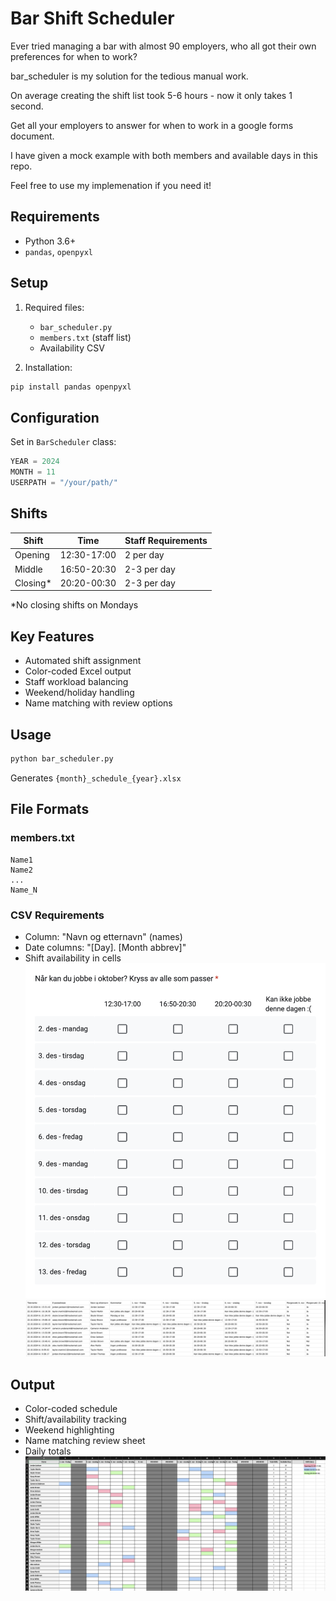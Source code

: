 # Bar Shift Scheduler

Ever tried managing a bar with almost 90 employers, who all got their own preferences for when to work?

bar_scheduler is my solution for the tedious manual work. 

On average creating the shift list took 5-6 hours - now it only takes 1 second. 

Get all your employers to answer for when to work in a google forms document. 

I have given a mock example with both members and available days in this repo. 

Feel free to use my implemenation if you need it!

## Requirements
- Python 3.6+
- `pandas`, `openpyxl`

## Setup
1. Required files:
   - `bar_scheduler.py`
   - `members.txt` (staff list)
   - Availability CSV

2. Installation:
```bash
pip install pandas openpyxl
```

## Configuration
Set in `BarScheduler` class:
```python
YEAR = 2024
MONTH = 11
USERPATH = "/your/path/"
```

## Shifts
| Shift    | Time         | Staff Requirements |
|----------|-------------|-------------------|
| Opening  | 12:30-17:00 | 2 per day      |
| Middle   | 16:50-20:30 | 2-3 per day      |
| Closing* | 20:20-00:30 | 2-3 per day      |
*No closing shifts on Mondays

## Key Features
- Automated shift assignment
- Color-coded Excel output
- Staff workload balancing
- Weekend/holiday handling
- Name matching with review options

## Usage
```bash
python bar_scheduler.py
```
Generates `{month}_schedule_{year}.xlsx`

## File Formats

### members.txt
```
Name1
Name2
...
Name_N
```

### CSV Requirements
- Column: "Navn og etternavn" (names)
- Date columns: "[Day]. [Month abbrev]"
- Shift availability in cells
![Example of Google forms input](images/example_submission_scheme.png)
![Example of downloaded google forms to csv scheme](/images/example_csv_file.png)
## Output
- Color-coded schedule
- Shift/availability tracking
- Weekend highlighting
- Name matching review sheet
- Daily totals
![Example of xlsx file output](images/example_output_mock_data.png)